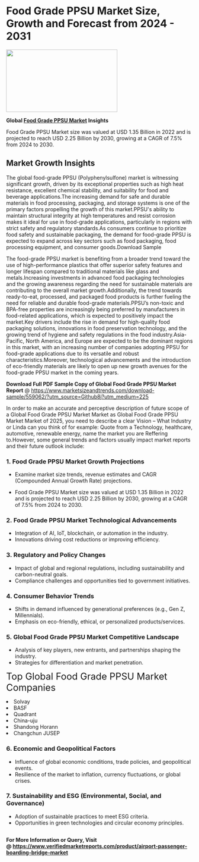 <H1>Food Grade PPSU Market Size, Growth and Forecast from 2024 - 2031</H1><img class="aligncenter size-medium wp-image-584254" src="https://thirdeyenews.in/wp-content/uploads/2024/09/Global-Market-Research-300x168.jpeg" alt="" width="300" height="168" /><p><strong>Global&nbsp;<a href="https://www.marketsizeandtrends.com/download-sample/559062/?utm_source=Github8j?utm_medium=225">Food Grade PPSU Market</a> Insights</strong></p><p>Food Grade PPSU Market size was valued at USD 1.35 Billion in 2022 and is projected to reach USD 2.25 Billion by 2030, growing at a CAGR of 7.5% from 2024 to 2030.</p><p><h2>Market Growth Insights</h2> <p>The global food-grade PPSU (Polyphenylsulfone) market is witnessing significant growth, driven by its exceptional properties such as high heat resistance, excellent chemical stability, and suitability for food and beverage applications.The increasing demand for safe and durable materials in food processing, packaging, and storage systems is one of the primary factors propelling the growth of this market.PPSU's ability to maintain structural integrity at high temperatures and resist corrosion makes it ideal for use in food-grade applications, particularly in regions with strict safety and regulatory standards.As consumers continue to prioritize food safety and sustainable packaging, the demand for food-grade PPSU is expected to expand across key sectors such as food packaging, food processing equipment, and consumer goods.Download Sample </p> <p>The food-grade PPSU market is benefiting from a broader trend toward the use of high-performance plastics that offer superior safety features and longer lifespan compared to traditional materials like glass and metals.Increasing investments in advanced food packaging technologies and the growing awareness regarding the need for sustainable materials are contributing to the overall market growth.Additionally, the trend towards ready-to-eat, processed, and packaged food products is further fueling the need for reliable and durable food-grade materials.PPSU’s non-toxic and BPA-free properties are increasingly being preferred by manufacturers in food-related applications, which is expected to positively impact the market.Key drivers include the rise in demand for high-quality food packaging solutions, innovations in food preservation technology, and the growing trend of hygiene and safety regulations in the food industry.Asia-Pacific, North America, and Europe are expected to be the dominant regions in this market, with an increasing number of companies adopting PPSU for food-grade applications due to its versatile and robust characteristics.Moreover, technological advancements and the introduction of eco-friendly materials are likely to open up new growth avenues for the food-grade PPSU market in the coming years.</p><p><span class=""><strong>Download Full PDF Sample Copy of Global Food Grade PPSU Market Report</strong> @ <a href="https://www.marketsizeandtrends.com/download-sample/559062/?utm_source=Github8j?utm_medium=225" target="_blank">https://www.marketsizeandtrends.com/download-sample/559062/?utm_source=Github8j?utm_medium=225</a></span></p><p>In order to make an accurate and perceptive description of future scope of a Global&nbsp;Food Grade PPSU Market Market as Global&nbsp;Food Grade PPSU Market Market of 2025, you need to describe a clear Vision &ndash; What Industry or Linda can you think of for example: Quote from a Technology, healthcare, automotive, renewable energy, name the market you are Reffering to.However, some general trends and factors usually impact market reports and their future outlook include:</p><h3>1.&nbsp;<strong>Food Grade PPSU Market Growth Projections</strong></h3><ul><li>Examine market size trends, revenue estimates and CAGR (Compounded Annual Growth Rate) projections.</li><li><p>Food Grade PPSU Market size was valued at USD 1.35 Billion in 2022 and is projected to reach USD 2.25 Billion by 2030, growing at a CAGR of 7.5% from 2024 to 2030.</p></li></ul><h3>2.&nbsp;<strong>Food Grade PPSU Market Technological Advancements</strong></h3><ul><li>Integration of AI, IoT, blockchain, or automation in the industry.</li><li>Innovations driving cost reductions or improving efficiency.</li></ul><h3>3.&nbsp;<strong>Regulatory and Policy Changes</strong></h3><ul><li>Impact of global and regional regulations, including sustainability and carbon-neutral goals.</li><li>Compliance challenges and opportunities tied to government initiatives.</li></ul><h3>4.&nbsp;<strong>Consumer Behavior Trends</strong></h3><ul><li>Shifts in demand influenced by generational preferences (e.g., Gen Z, Millennials).</li><li>Emphasis on eco-friendly, ethical, or personalized products/services.</li></ul><h3>5.&nbsp;<strong>Global Food Grade PPSU Market Competitive Landscape</strong></h3><ul><li>Analysis of key players, new entrants, and partnerships shaping the industry.</li><li>Strategies for differentiation and market penetration.</li></ul><p data-pm-slice="1 1 []"><span style="color: inherit; font-family: inherit; font-size: 25px;">Top Global Food Grade PPSU Market Companies</span></p><div class="" data-test-id=""><p><li>Solvay</li><li> BASF</li><li> Quadrant</li><li> China-uju</li><li> Shandong Horann</li><li> Changchun JUSEP</li></p></div><h3>6.&nbsp;<strong>Economic and Geopolitical Factors</strong></h3><ul><li>Influence of global economic conditions, trade policies, and geopolitical events.</li><li>Resilience of the market to inflation, currency fluctuations, or global crises.</li></ul><h3>7.&nbsp;<strong>Sustainability and ESG (Environmental, Social, and Governance)</strong></h3><ul><li>Adoption of sustainable practices to meet ESG criteria.</li><li>Opportunities in green technologies and circular economy principles.</li></ul><h2><strong style="font-size: 14px;">For More Information or Query, Visit @&nbsp;</strong><a style="background-color: #ffffff; font-size: 14px;" href="https://www.marketsizeandtrends.com/report/food-grade-ppsu-market/" target="_blank">https://www.verifiedmarketreports.com/product/airport-passenger-boarding-bridge-market</a></h2>